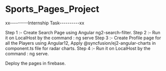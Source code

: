# Sports_Pages_Project

xx---------Internship Task----------xx

Step 1 :- Create Search Page using Angular ng2-search-filter.
Step 2 :- Run it on LocalHost by the command : ng serve
Step 3 :- Create Profile page for all the Players using Angular12, Apply @syncfusion/ej2-angular-charts in component.ts file for radar charts.
Step 4 :- Run it on LocalHost by the command : ng serve.

Deploy the pages in firebase.


